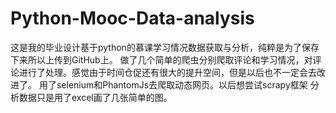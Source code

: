 # Python-Mooc-Data-analysis
这是我的毕业设计基于python的慕课学习情况数据获取与分析，纯粹是为了保存下来所以上传到GitHub上。
做了几个简单的爬虫分别爬取评论和学习情况，对评论进行了处理。感觉由于时间仓促还有很大的提升空间，但是以后也不一定会去改进了。
用了selenium和PhantomJs去爬取动态网页。以后想尝试scrapy框架
分析数据只是用了excel画了几张简单的图。
